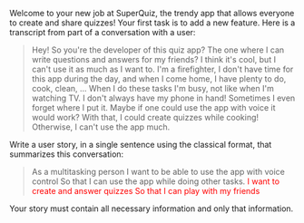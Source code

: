 Welcome to your new job at SuperQuiz, the trendy app that allows everyone to create and share quizzes!
Your first task is to add a new feature.
Here is a transcript from part of a conversation with a user:

> Hey! So you're the developer of this quiz app?
> The one where I can write questions and answers for my friends?
> I think it's cool, but I can't use it as much as I want to.
> I'm a firefighter, I don't have time for this app during the day,
> and when I come home, I have plenty to do, cook, clean, ...
> When I do these tasks I'm busy, not like when I'm watching TV.
> I don't always have my phone in hand! Sometimes I even forget where I put it.
> Maybe if one could use the app with voice it would work?
> With that, I could create quizzes while cooking!
> Otherwise, I can't use the app much.

Write a user story, in a single sentence using the classical format, that summarizes this conversation:

> As a multitasking person I want to be able to use the app with voice control So that I can use the app while doing other tasks.
> <span style="color:red">I want to create and answer quizzes</span>
> <span style="color:red">So that I can play with my friends</span>

Your story must contain all necessary information and only that information.
